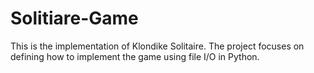 # Solitiare-Game
This is the implementation of Klondike Solitaire. The project focuses on defining how to implement the game using file I/O in Python.
